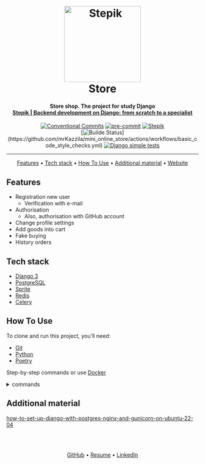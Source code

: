 <h1 align="center">
  <br>
  <a href="https://stepik.org/course/125859/info">
    <img src="readme/stepik.jpeg"
    alt="Stepik" width="200">
  </a>
  <br>
  Store
  <br>
</h1>

<h4 align="center">
    Store shop. The project for study Django
    <br>
    <a href="https://stepik.org/course/125859/info" target="_blank">
      Stepik | Backend development on Django: from scratch to a specialist
    </a>
</h4>

<div align="center">

[![Conventional Commits](https://img.shields.io/badge/Conventional%20Commits-1.0.0-%23FE5196?logo=conventionalcommits&logoColor=white)](https://conventionalcommits.org)
[![pre-commit](https://img.shields.io/badge/pre--commit-enabled-brightgreen?logo=pre-commit)](https://github.com/pre-commit/pre-commit)
[![Stepik](https://img.shields.io/badge/stepik-course-green)](https://stepik.org/course/101042/info)
 <br>
[![Builde Status](https://github.com/mrKazzila/mini_online_store/actions/workflows/basic_code_style_checks.yml/badge.svg?)](https://github.com/mrKazzila/mini_online_store/actions/workflows/basic_code_style_checks.yml)
[![Django simple tests](https://github.com/mrKazzila/mini_online_store/actions/workflows/django_simple_tests.yml/badge.svg)](https://github.com/mrKazzila/mini_online_store/actions/workflows/django_simple_tests.yml)

</div>
<hr>

<p align="center">
  <a href="#features">Features</a> •
  <a href="#tech-stack">Tech stack</a> •
  <a href="#how-to-use">How To Use</a> •
  <a href="#additional-material">Additional material</a> •
  <a href="https://store-server-test.ru/">Website</a>
</p>


## Features
* Registration new user
  - Verification with e-mail
* Authorisation
  - Also, authorisation with GitHub account
* Change profile settings
* Add goods into cart
* Fake buying
* History orders


## Tech stack
- [Django 3](https://www.djangoproject.com/)
- [PostgreSQL](https://www.postgresql.org/)
- [Sprite](https://stripe.com/)
- [Redis](https://redis.io/)
- [Celery](https://docs.celeryq.dev/en/stable/index.html)


## How To Use
To clone and run this project, you'll need:
- [Git](https://git-scm.com)
- [Python](https://www.python.org/downloads/)
- [Poetry](https://python-poetry.org/docs/#installation)

Step-by-step commands or use [Docker](readme/DOCKER.md)
<details>
<summary>commands</summary>

1. Firstly clone repo
   ```bash
   git clone git@github.com:mrKazzila/mini_online_store.git
   ```

2. Copy an example .env file because the real one is git ignored
   ```bash
   cp env/.env.example env/.env.project
   ```

3. Settings Poetry
   ```bash
   poetry config virtualenvs.in-project true
   ```

4. Activate venv
   ```bash
   poetry shell
   ```

5. Install packages
   ```bash
   poetry install
   ```

6. Install pre-commit
    ```bash
    pre-commit install
    ```

7. Move to app dir
    ```bash
   cd app
    ```

8. Run project dependencies, migrations, fill the database with the fixture data etc
   ```bash
   python manage.py migrate
   python manage.py loaddata <path_to_fixture_files>
   python manage.py runserver
   ```

9. Run [Redis Server](https://redis.io/docs/getting-started/installation/)
   ```bash
   redis-server
   ```

10. Run Celery
    ```bash
    celery -A config worker --loglevel=INFO
    ```

11. Test purchase webhook
     ```bash
     stripe listen --forward-to 127.0.0.1:8000/webhook/stripe/
     ```

12. Start yapf (manual)
    ```bash
    yapf --style=.style.yapf -ir -vv app/
    ```

13. Start pre-commit (manual)
    ```bash
    pre-commit run --all-files
    ```

14. Start bandit (manual)
    ```bash
    bandit -c style/bandit.yaml -r app/ -f json -o bandit_report.json
    ```

</details>


## Additional material

[how-to-set-up-django-with-postgres-nginx-and-gunicorn-on-ubuntu-22-04](https://www.digitalocean.com/community/tutorials/how-to-set-up-django-with-postgres-nginx-and-gunicorn-on-ubuntu-22-04#further-troubleshooting)


<br>
<br>
<p align="center">
  <a href="https://github.com/mrKazzila">GitHub</a> •
  <a href="https://mrkazzila.github.io/resume/">Resume</a> •
  <a href="https://www.linkedin.com/in/i-kazakov/">LinkedIn</a>
</p>
